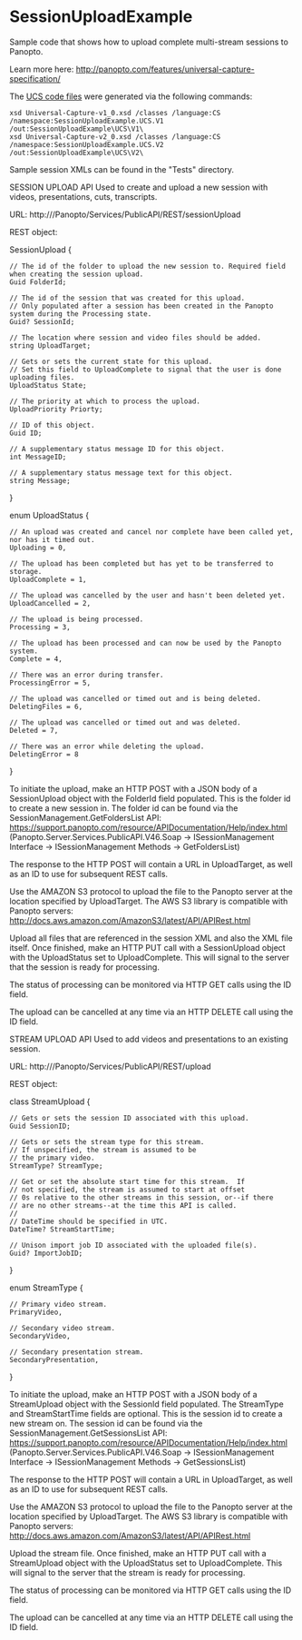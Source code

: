 # SessionUploadExample
Sample code that shows how to upload complete multi-stream sessions to Panopto.

Learn more here:
http://panopto.com/features/universal-capture-specification/

The [UCS code files](SessionUploadExample/UCS) were generated via the following commands:
```
xsd Universal-Capture-v1_0.xsd /classes /language:CS /namespace:SessionUploadExample.UCS.V1 /out:SessionUploadExample\UCS\V1\
xsd Universal-Capture-v2_0.xsd /classes /language:CS /namespace:SessionUploadExample.UCS.V2 /out:SessionUploadExample\UCS\V2\
```

Sample session XMLs can be found in the "Tests" directory.

SESSION UPLOAD API
Used to create and upload a new session with videos, presentations, cuts, transcripts.

URL: http://<server>/Panopto/Services/PublicAPI/REST/sessionUpload

REST object:

SessionUpload
{

    // The id of the folder to upload the new session to. Required field when creating the session upload.
    Guid FolderId;

    // The id of the session that was created for this upload.
    // Only populated after a session has been created in the Panopto system during the Processing state.
    Guid? SessionId;
    
    // The location where session and video files should be added.
    string UploadTarget;

    // Gets or sets the current state for this upload.
    // Set this field to UploadComplete to signal that the user is done uploading files.
    UploadStatus State;

    // The priority at which to process the upload.
    UploadPriority Priorty;
    
    // ID of this object.
    Guid ID;

    // A supplementary status message ID for this object.
    int MessageID;

    // A supplementary status message text for this object.
    string Message;
}

enum UploadStatus
{

    // An upload was created and cancel nor complete have been called yet, nor has it timed out.
    Uploading = 0,

    // The upload has been completed but has yet to be transferred to storage.
    UploadComplete = 1,

    // The upload was cancelled by the user and hasn't been deleted yet.
    UploadCancelled = 2,

    // The upload is being processed.
    Processing = 3,

    // The upload has been processed and can now be used by the Panopto system.
    Complete = 4,

    // There was an error during transfer.
    ProcessingError = 5,

    // The upload was cancelled or timed out and is being deleted.
    DeletingFiles = 6,

    // The upload was cancelled or timed out and was deleted.
    Deleted = 7,

    // There was an error while deleting the upload.
    DeletingError = 8
}


To initiate the upload, make an HTTP POST with a JSON body of a SessionUpload object with the FolderId field populated. This is the folder id to create a new session in. The folder id can be found via the SessionManagement.GetFoldersList API: https://support.panopto.com/resource/APIDocumentation/Help/index.html (Panopto.Server.Services.PublicAPI.V46.Soap -> ISessionManagement Interface -> ISessionManagement Methods -> GetFoldersList)

The response to the HTTP POST will contain a URL in UploadTarget, as well as an ID to use for subsequent REST calls.

Use the AMAZON S3 protocol to upload the file to the Panopto server at the location specified by UploadTarget. The AWS S3 library is compatible with Panopto servers: http://docs.aws.amazon.com/AmazonS3/latest/API/APIRest.html

Upload all files that are referenced in the session XML and also the XML file itself. Once finished, make an HTTP PUT call with a SessionUpload object with the UploadStatus set to UploadComplete. This will signal to the server that the session is ready for processing.

The status of processing can be monitored via HTTP GET calls using the ID field.

The upload can be cancelled at any time via an HTTP DELETE call using the ID field.


STREAM UPLOAD API
Used to add videos and presentations to an existing session.

URL: http://<server>/Panopto/Services/PublicAPI/REST/upload

REST object:

class StreamUpload
{

    // Gets or sets the session ID associated with this upload.
    Guid SessionID;

    // Gets or sets the stream type for this stream.
    // If unspecified, the stream is assumed to be
    // the primary video.
    StreamType? StreamType;

    // Get or set the absolute start time for this stream.  If
    // not specified, the stream is assumed to start at offset
    // 0s relative to the other streams in this session, or--if there 
    // are no other streams--at the time this API is called.
    // 
    // DateTime should be specified in UTC.
    DateTime? StreamStartTime;

    // Unison import job ID associated with the uploaded file(s).
    Guid? ImportJobID;
}

enum StreamType
{

    // Primary video stream.
    PrimaryVideo,

    // Secondary video stream.
    SecondaryVideo,

    // Secondary presentation stream.
    SecondaryPresentation,
}


To initiate the upload, make an HTTP POST with a JSON body of a StreamUpload object with the SessionId field populated. The StreamType and StreamStartTime fields are optional. This is the session id to create a new stream on. The session id can be found via the SessionManagement.GetSessionsList API: https://support.panopto.com/resource/APIDocumentation/Help/index.html (Panopto.Server.Services.PublicAPI.V46.Soap -> ISessionManagement Interface -> ISessionManagement Methods -> GetSessionsList)

The response to the HTTP POST will contain a URL in UploadTarget, as well as an ID to use for subsequent REST calls.

Use the AMAZON S3 protocol to upload the file to the Panopto server at the location specified by UploadTarget. The AWS S3 library is compatible with Panopto servers: http://docs.aws.amazon.com/AmazonS3/latest/API/APIRest.html

Upload the stream file. Once finished, make an HTTP PUT call with a StreamUpload object with the UploadStatus set to UploadComplete. This will signal to the server that the stream is ready for processing.

The status of processing can be monitored via HTTP GET calls using the ID field.

The upload can be cancelled at any time via an HTTP DELETE call using the ID field.
